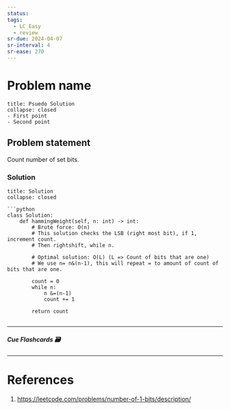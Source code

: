 ```yaml
---
status: 
tags:
  - LC_Easy
  - review
sr-due: 2024-04-07
sr-interval: 4
sr-ease: 270
---
```


# Problem name
```ad-tldr
title: Psuedo Solution
collapse: closed
- First point
- Second point
```
## Problem statement
Count number of set bits.

### Solution
```ad-tldr
title: Solution
collapse: closed

```python
class Solution:
    def hammingWeight(self, n: int) -> int:
        # Brute force: O(n)
        # This solution checks the LSB (right most bit), if 1, increment count.
        # Then rightshift, while n.

        # Optimal solution: O(L) (L => Count of bits that are one)
        # We use n= n&(n-1), this will repeat = to amount of count of bits that are one.
        
        count = 0
        while n:
            n &=(n-1)
            count += 1

        return count
        

```

---
##### Cue Flashcards 🗃

---
# References
1. https://leetcode.com/problems/number-of-1-bits/description/

